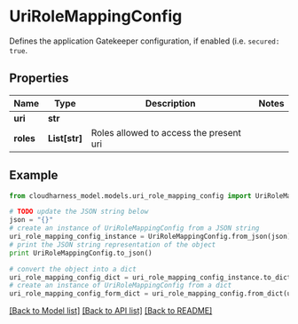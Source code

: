 # UriRoleMappingConfig

Defines the application Gatekeeper configuration, if enabled (i.e. `secured: true`.

## Properties

Name | Type | Description | Notes
------------ | ------------- | ------------- | -------------
**uri** | **str** |  | 
**roles** | **List[str]** | Roles allowed to access the present uri | 

## Example

```python
from cloudharness_model.models.uri_role_mapping_config import UriRoleMappingConfig

# TODO update the JSON string below
json = "{}"
# create an instance of UriRoleMappingConfig from a JSON string
uri_role_mapping_config_instance = UriRoleMappingConfig.from_json(json)
# print the JSON string representation of the object
print UriRoleMappingConfig.to_json()

# convert the object into a dict
uri_role_mapping_config_dict = uri_role_mapping_config_instance.to_dict()
# create an instance of UriRoleMappingConfig from a dict
uri_role_mapping_config_form_dict = uri_role_mapping_config.from_dict(uri_role_mapping_config_dict)
```
[[Back to Model list]](../README.md#documentation-for-models) [[Back to API list]](../README.md#documentation-for-api-endpoints) [[Back to README]](../README.md)


